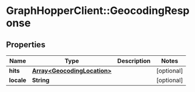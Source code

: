 # GraphHopperClient::GeocodingResponse

## Properties
Name | Type | Description | Notes
------------ | ------------- | ------------- | -------------
**hits** | [**Array&lt;GeocodingLocation&gt;**](GeocodingLocation.md) |  | [optional] 
**locale** | **String** |  | [optional] 


